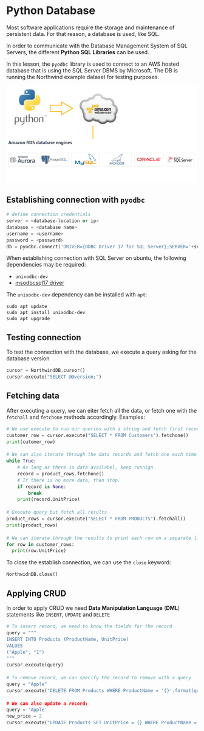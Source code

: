 # Python Database

Most software applications require the storage and maintenance of persistent data.
For that reason, a database is used, like SQL.

In order to communicate with the Database Management System of SQL Servers, the different **Python SQL Libraries** can be used.

In this lesson, the `pyodbc` library is used to connect to an AWS hosted database that is using the SQL Server DBMS by Microsoft.
The DB is running the Northwind example dataset for testing purposes.

![Python-AWS-DB connection](python-db-aws.png)

## Establishing connection with `pyodbc`
```python
# define connection credentials
server = <database-location or ip>
database = <database name>
username = <username>
password = <password>
db = pyodbc.connect('DRIVER={ODBC Driver 17 for SQL Server};SERVER='+server+';DATABASE='+database+';UID='+username+';PWD='+password)
```
When establishing connection with SQL Server on ubuntu, the following dependencies may be required:
- `unixodbc-dev`
- [msodbcsql17 driver](https://packages.microsoft.com/ubuntu/18.04/prod/pool/main/m/msodbcsql17/)

The `unixodbc-dev` dependency can be installed with `apt`:
```
sudo apt update
sudo apt install unixodbc-dev
sudo apt upgrade
```
## Testing connection
To test the connection with the database, we execute a query asking for the database version
```python
cursor = NorthwindDB.cursor()
cursor.execute("SELECT @@version;")
```


## Fetching data
After executing a query, we can eiter fetch all the data, or fetch one with the `fetchall` and `fetchone` methods accordingly.
Examples:
```python
# We use execute to run our queries with a string and fetch first record
customer_row = cursor.execute("SELECT * FROM Customers").fetchone()
print(cutomer_row)

# We can also iterate through the data records and fetch one each time
while True:
    # As long as there is data availabel, keep runnign
    record = product_rows.fetchone()
    # If there is no more data, then stop.
    if record is None:
        break
    print(record.UnitPrice)

# Execute query but fetch all results
product_rows = cursor.execute("SELECT * FROM PRODUCTS").fetchall()
print(product_rows)

# We can iterate through the results to print each row on a separate line:
for row in customer_rows:
  print(row.UnitPrice)
```

To close the establish connection, we can use the `close` keyword:
```python
NorthwidnDB.close()
```

## Applying CRUD
In order to apply CRUD we need **Data Manipulation Language** (**DML**) statements like `INSERT`, `UPDATE` and `DELETE`
```python
# To insert record, we need to know the fields for the record
query = """
INSERT INTO Products (ProductName, UnitPrice)
VALUES
("Apple", "1")
"""
cursor.execute(query)

# To remove record, we can specify the record to remove with a query
query = "Apple"
cursor.execute("DELETE FROM Products WHERE ProductName = '{}'.format(query))

# We can also update a record:
query = 'Apple'
new_price = 2 
cursor.execute("UPDATE Products SET UnitPrice = {} WHERE ProductName = {}".format(new_price, query))
```

